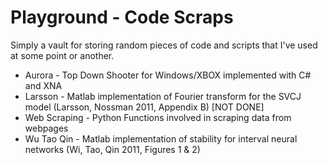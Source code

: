 Playground - Code Scraps
=========

Simply a vault for storing random pieces of code and scripts that I've used at some point or another.

* Aurora - Top Down Shooter for Windows/XBOX implemented with C# and XNA
* Larsson - Matlab implementation of Fourier transform for the SVCJ model (Larsson, Nossman 2011, Appendix B) [NOT DONE]
* Web Scraping - Python Functions involved in scraping data from webpages
* Wu Tao Qin - Matlab implementation of stability for interval neural networks (Wi, Tao, Qin 2011, Figures 1 & 2)
